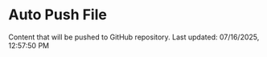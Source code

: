 # Auto Push File

Content that will be pushed to GitHub repository.
Last updated: 07/16/2025, 12:57:50 PM